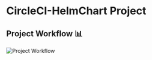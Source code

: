 # CircleCI-HelmChart Project


## Project Workflow 📊
![Project Workflow](https://i.ibb.co/tD43KjK/Screenshot-from-2023-12-26-16-43-12.png)

